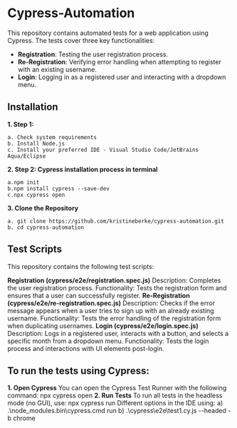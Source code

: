 # Cypress-Automation

This repository contains automated tests for a web application using Cypress. The tests cover three key functionalities:
- **Registration**: Testing the user registration process.
- **Re-Registration**: Verifying error handling when attempting to register with an existing username.
- **Login**: Logging in as a registered user and interacting with a dropdown menu.

## Installation
**1. Step 1:**

	a. Check system requirements
	b. Install Node.js
	c. Install your preferred IDE - Visual Studio Code/JetBrains Aqua/Eclipse   
**2. Step 2: Cypress installation process in terminal**

	a.npm init
	b.npm install cypress --save-dev
	c.npx cypress open
**3. Clone the Repository**

	a. git clone https://github.com/kristineberke/cypress-automation.git
	b. cd cypress-automation

## Test Scripts
This repository contains the following test scripts:

**Registration (cypress/e2e/registration.spec.js)** 
Description: Completes the user registration process.
Functionality: Tests the registration form and ensures that a user can successfully register.
**Re-Registration (cypress/e2e/re-registration.spec.js)**
Description: Checks if the error message appears when a user tries to sign up with an already existing username.
Functionality: Tests the error handling of the registration form when duplicating usernames.
**Login (cypress/e2e/login.spec.js)**
Description: Logs in a registered user, interacts with a button, and selects a specific month from a dropdown menu.
Functionality: Tests the login process and interactions with UI elements post-login.

## To run the tests using Cypress:
**1. Open Cypress**
You can open the Cypress Test Runner with the following command: npx cypress open
**2. Run Tests**
To run all tests in the headless mode (no GUI), use: npx cypress run
Different options in the IDE using: 
  a) .\node_modules\.bin\cypress.cmd run 
  b) .\cypress\e2e\test1.cy.js --headed -b chrome
